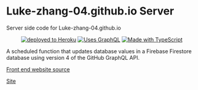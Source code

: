 # Luke-zhang-04.github.io Server
Server side code for Luke-zhang-04.github.io

<p align="center">
    <a href="https://www.heroku.com/"><img src="https://img.shields.io/badge/Deployed%20to-Heroku-%238d6faf?logo=heroku&style=for-the-badge&logoColor=%238d6faf" alt="deployed to Heroku"/></a>
    <a href="https://graphql.org/"><img src="https://img.shields.io/badge/Uses-GraphQL-%23ff2fbb?style=for-the-badge&logo=graphql&logoColor=%23ff2fbb" alt="Uses GraphQL"/></a>
    <a href="https://www.typescriptlang.org/"><img src="https://img.shields.io/badge/Made%20with-TypeScript-%233178c6?style=for-the-badge&logo=typescript&logoColor=%233178c6" alt="Made with TypeScript"/></a>
</p>

A scheduled function that updates database values in a Firebase Firestore database using version 4 of the GitHub GraphQL API.

[Front end website source](https://github.com/Luke-zhang-04/Luke-zhang-04.github.io)

[Site](https://luke-zhang-04.github.io/)
